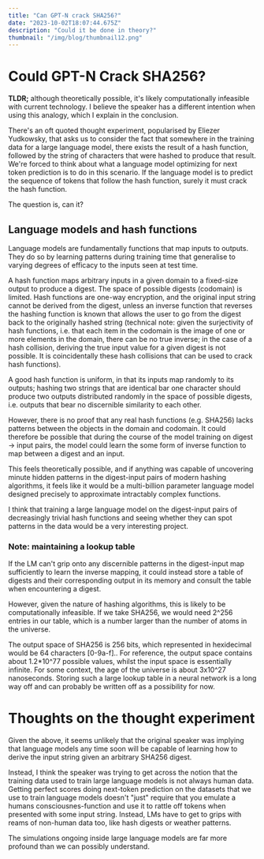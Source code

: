 ```yaml
---
title: "Can GPT-N crack SHA256?"
date: "2023-10-02T18:07:44.675Z"
description: "Could it be done in theory?"
thumbnail: "/img/blog/thumbnail12.png"
---
```


# Could GPT-N Crack SHA256?

**TLDR;** although theoretically possible, it's likely computationally infeasible with current technology. I believe the speaker has a different intention when using this analogy, which I explain in the conclusion.

There's an oft quoted thought experiment, popularised by Eliezer Yudkowsky, that asks us to consider the fact that somewhere in the training data for a large language model, there exists the result of a hash function, followed by the string of characters that were hashed to produce that result. We're forced to think about what a language model optimizing for next token prediction is to do in this scenario. If the language model is to predict the sequence of tokens that follow the hash function, surely it must crack the hash function. 

The question is, can it?

## Language models and hash functions

Language models are fundamentally functions that map inputs to outputs. They do so by learning patterns during training time that generalise to varying degrees of efficacy to the inputs seen at test time. 

A hash function maps arbitrary inputs in a given domain to a fixed-size output to produce a digest. The space of possible digests (codomain) is limited. Hash functions are one-way encryption, and the original input string cannot be derived from the digest, unless an inverse  function that reverses the hashing function is known that allows the user to go from the digest back to the originally hashed string (technical note: given the surjectivity of hash functions, i.e. that each item in the codomain is the image of one or more elements in the domain, there can be no true inverse; in the case of a hash collision, deriving the true input value for a given digest is not possible. It is coincidentally these hash collisions that can be used to crack hash functions).

A good hash function is uniform, in that its inputs map randomly to its outputs; hashing two strings that are identical bar one character should produce two outputs distributed randomly in the space of possible digests, i.e. outputs that bear no discernible similarity to each other. 

However, there is no proof that any real hash functions (e.g. SHA256) lacks patterns between the objects in the domain and codomain. It could therefore be possible that during the course of the model training on digest -> input pairs, the model could learn the some form of inverse function to map between a digest and an input. 

This feels theoretically possible, and if anything was capable of uncovering minute hidden patterns in the digest-input pairs of modern hashing algorithms, it feels like it would be a multi-billion parameter language model designed precisely to approximate intractably complex functions. 

I think that training a large language model on the digest-input pairs of decreasingly trivial hash functions and seeing whether they can spot patterns in the data would be a very interesting project. 

### Note: maintaining a lookup table

If the LM can't grip onto any discernible patterns in the digest-input map sufficiently to learn the inverse mapping, it could instead store a table of digests and their corresponding output in its memory and consult the table when encountering a digest.

However, given the nature of hashing algorithms, this is likely to be computationally infeasible. If we take SHA256, we would need 2^256 entries in our table, which is a number larger than the number of atoms in the universe.

The output space of SHA256 is 256 bits, which represented in hexidecimal would be 64 characters \[0-9a-f\].. For reference, the output space contains about 1.2*10^77 possible values, whilst the input space is essentially infinite. For some context, the age of the universe is about 3x10^27 nanoseconds. Storing such a large lookup table in a neural network is a long way off and can probably be written off as a possibility for now. 

# Thoughts on the thought experiment 

Given the above, it seems unlikely that the original speaker was implying that language models any time soon will be capable of learning how to derive the input string given an arbitrary SHA256 digest. 

Instead, I think the speaker was trying to get across the notion that the training data used to train large language models is not always human data. Getting perfect scores doing next-token prediction on the datasets that we use to train language models doesn't "just" require that you emulate a humans consciousnes-function and use it to rattle off tokens when presented with some input string. Instead, LMs have to get to grips with reams of non-human data too, like hash digests or weather patterns. 

The simulations ongoing inside large language models are far more profound than we can possibly understand. 
